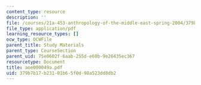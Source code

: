 ```yaml
---
content_type: resource
description: ''
file: /courses/21a-453-anthropology-of-the-middle-east-spring-2004/379b7b17b23101b65f0d98a523dd8db2_aoe000049a.pdf
file_type: application/pdf
learning_resource_types: []
ocw_type: OCWFile
parent_title: Study Materials
parent_type: CourseSection
parent_uid: 75e0602f-6aab-255d-e60b-9e26435ec367
resourcetype: Document
title: aoe000049a.pdf
uid: 379b7b17-b231-01b6-5f0d-98a523dd8db2
---
```


